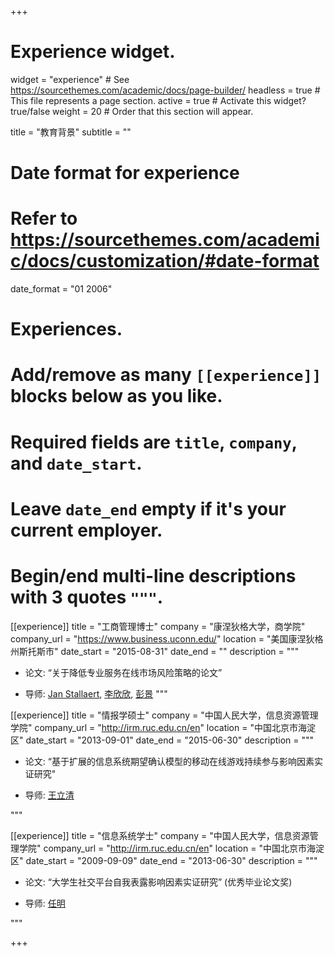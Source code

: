 +++
# Experience widget.
widget = "experience"  # See https://sourcethemes.com/academic/docs/page-builder/
headless = true  # This file represents a page section.
active = true  # Activate this widget? true/false
weight = 20  # Order that this section will appear.

title = "教育背景"
subtitle = ""

# Date format for experience
#   Refer to https://sourcethemes.com/academic/docs/customization/#date-format
date_format = "01 2006"

# Experiences.
#   Add/remove as many `[[experience]]` blocks below as you like.
#   Required fields are `title`, `company`, and `date_start`.
#   Leave `date_end` empty if it's your current employer.
#   Begin/end multi-line descriptions with 3 quotes `"""`.
[[experience]]
  title = "工商管理博士"
  company = "康涅狄格大学，商学院"
  company_url = "https://www.business.uconn.edu/"
  location = "美国康涅狄格州斯托斯市"
  date_start = "2015-08-31"
  date_end = ""
  description = """<br />

  * 论文: “关于降低专业服务在线市场风险策略的论文”
  
  * 导师: [Jan Stallaert](https://www.business.uconn.edu/person/jan-stallaert/), [李欣欣](https://www.business.uconn.edu/person/xinxin-li/), [彭景](https://www.business.uconn.edu/person/jing-peng/)
  """

[[experience]]
  title = "情报学硕士"
  company = "中国人民大学，信息资源管理学院"
  company_url = "http://irm.ruc.edu.cn/en"
  location = "中国北京市海淀区"
  date_start = "2013-09-01"
  date_end = "2015-06-30"
  description = """<br />

  * 论文: “基于扩展的信息系统期望确认模型的移动在线游戏持续参与影响因素实证研究"
  
  * 导师: [王立清](http://irm.ruc.edu.cn/teachermore.php?cid=8&id=43)

  """
  
[[experience]]
  title = "信息系统学士"
  company = "中国人民大学，信息资源管理学院"
  company_url = "http://irm.ruc.edu.cn/en"
  location = "中国北京市海淀区"
  date_start = "2009-09-09"
  date_end = "2013-06-30"
  description = """<br />
  
  * 论文: “大学生社交平台自我表露影响因素实证研究” (优秀毕业论文奖)
  
  * 导师: [任明](http://irm.ruc.edu.cn/teachermore.php?cid=8&id=31)
  
  """

+++
